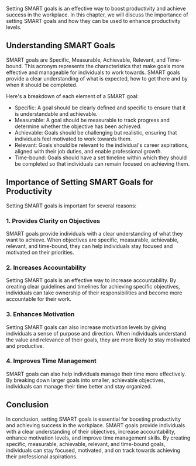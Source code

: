 
Setting SMART goals is an effective way to boost productivity and achieve success in the workplace. In this chapter, we will discuss the importance of setting SMART goals and how they can be used to enhance productivity levels.

## Understanding SMART Goals

SMART goals are Specific, Measurable, Achievable, Relevant, and Time-bound. This acronym represents the characteristics that make goals more effective and manageable for individuals to work towards. SMART goals provide a clear understanding of what is expected, how to get there and by when it should be completed.

Here's a breakdown of each element of a SMART goal:

- Specific: A goal should be clearly defined and specific to ensure that it is understandable and achievable.
- Measurable: A goal should be measurable to track progress and determine whether the objective has been achieved.
- Achievable: Goals should be challenging but realistic, ensuring that individuals feel motivated to work towards them.
- Relevant: Goals should be relevant to the individual's career aspirations, aligned with their job duties, and enable professional growth.
- Time-bound: Goals should have a set timeline within which they should be completed so that individuals can remain focused on achieving them.

## Importance of Setting SMART Goals for Productivity

Setting SMART goals is important for several reasons:

### 1\. Provides Clarity on Objectives

SMART goals provide individuals with a clear understanding of what they want to achieve. When objectives are specific, measurable, achievable, relevant, and time-bound, they can help individuals stay focused and motivated on their priorities.

### 2\. Increases Accountability

Setting SMART goals is an effective way to increase accountability. By creating clear guidelines and timelines for achieving specific objectives, individuals can take ownership of their responsibilities and become more accountable for their work.

### 3\. Enhances Motivation

Setting SMART goals can also increase motivation levels by giving individuals a sense of purpose and direction. When individuals understand the value and relevance of their goals, they are more likely to stay motivated and productive.

### 4\. Improves Time Management

SMART goals can also help individuals manage their time more effectively. By breaking down larger goals into smaller, achievable objectives, individuals can manage their time better and stay organized.

## Conclusion

In conclusion, setting SMART goals is essential for boosting productivity and achieving success in the workplace. SMART goals provide individuals with a clear understanding of their objectives, increase accountability, enhance motivation levels, and improve time management skills. By creating specific, measurable, achievable, relevant, and time-bound goals, individuals can stay focused, motivated, and on track towards achieving their professional aspirations.
